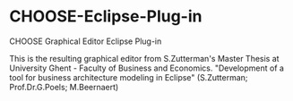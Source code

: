 CHOOSE-Eclipse-Plug-in
======================

CHOOSE Graphical Editor Eclipse Plug-in 

This is the resulting graphical editor from S.Zutterman's Master Thesis at University Ghent - Faculty of Business and Economics. 
"Development of a tool for business architecture modeling in Eclipse" (S.Zutterman; Prof.Dr.G.Poels; M.Beernaert)
